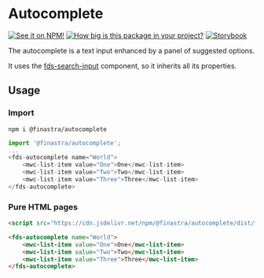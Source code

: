 # Autocomplete
[![See it on NPM!](https://img.shields.io/npm/v/@finastra/autocomplete?style=for-the-badge)](https://www.npmjs.com/package/@finastra/autocomplete)
[![How big is this package in your project?](https://img.shields.io/bundlephobia/minzip/@finastra/autocomplete?style=for-the-badge)](https://bundlephobia.com/result?p=@finastra/autocomplete)
[![Storybook](https://shields.io/badge/-Play%20with%20this%20web%20component-2a0481?logo=storybook&style=for-the-badge)](https://finastra.github.io/finastra-design-system/?path=/story/forms-autocomplete--default)

The autocomplete is a text input enhanced by a panel of suggested options.

It uses the [fds-search-input](https://finastra.github.io/finastra-design-system/?path=/story/forms-search-input--custom-icon) component, so it inherits all its properties.

## Usage

### Import

```
npm i @finastra/autocomplete
```

```ts
import '@finastra/autocomplete';
...
<fds-autocomplete name="World">
    <mwc-list-item value="One">One</mwc-list-item>
    <mwc-list-item value="Two">Two</mwc-list-item>
    <mwc-list-item value="Three">Three</mwc-list-item>
</fds-autocomplete>
```

### Pure HTML pages

```html
<script src="https://cdn.jsdelivr.net/npm/@finastra/autocomplete/dist/fds-autocomplete.js"></script>

<fds-autocomplete name="World">
    <mwc-list-item value="One">One</mwc-list-item>
    <mwc-list-item value="Two">Two</mwc-list-item>
    <mwc-list-item value="Three">Three</mwc-list-item>
</fds-autocomplete>
```
